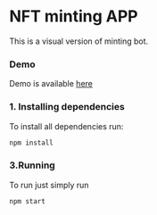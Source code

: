 # NFT minting APP 
This is a visual version of minting bot.

### Demo
Demo is available [here](https://webbynft.github.io/nft-minting-app/)

### 1. Installing dependencies
To install all dependencies run:
```sh 
npm install
```

### 3.Running
To run just simply run 

```sh
npm start
```
